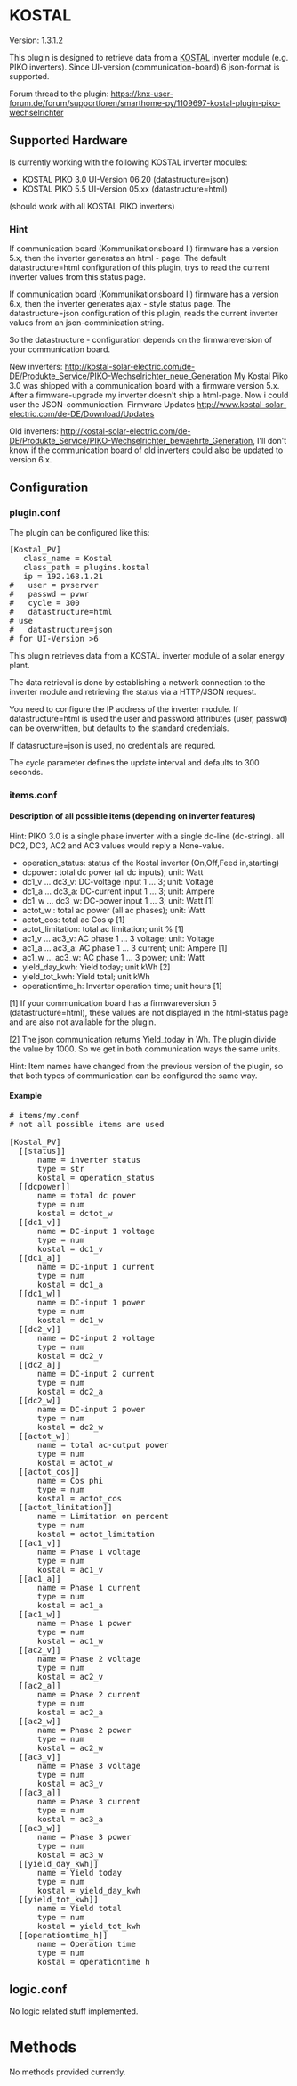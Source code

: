 # KOSTAL

Version: 1.3.1.2

This plugin is designed to retrieve data from a [KOSTAL](http://www.kostal-solar-electric.com/) inverter module (e.g. PIKO inverters).
Since UI-version (communication-board) 6 json-format is supported.

Forum thread to the plugin: https://knx-user-forum.de/forum/supportforen/smarthome-py/1109697-kostal-plugin-piko-wechselrichter

## Supported Hardware

Is currently working with the following KOSTAL inverter modules:

  * KOSTAL PIKO 3.0 UI-Version 06.20 (datastructure=json)
  * KOSTAL PIKO 5.5 UI-Version 05.xx (datastructure=html)

  (should work with all KOSTAL PIKO inverters)
  <add more successfull testet Kostal Inverters with UI-Version and used datastructure>


### Hint
  If communication board (Kommunikationsboard II) firmware has a version 5.x,
  then the inverter generates an html - page.
  The default datastructure=html configuration of this plugin, trys to read
  the current inverter values from this status page.

  If communication board (Kommunikationsboard II) firmware has a version 6.x,
  then the inverter generates ajax - style status page.
  The datastructure=json configuration of this plugin, reads the current
  inverter values from an json-comminication string.

  So the datastructure - configuration depends on the firmwareversion of your
  communication board.

  New inverters:
  http://kostal-solar-electric.com/de-DE/Produkte_Service/PIKO-Wechselrichter_neue_Generation
  My Kostal Piko 3.0 was shipped with a communication board with a firmware version 5.x.
  After a firmware-upgrade my inverter doesn't ship a html-page. Now i could user the
  JSON-communication.
  Firmware Updates http://www.kostal-solar-electric.com/de-DE/Download/Updates

  Old inverters:
  http://kostal-solar-electric.com/de-DE/Produkte_Service/PIKO-Wechselrichter_bewaehrte_Generation,
  I'll don't know if the communication board of old inverters could also be updated to version 6.x.

## Configuration

### plugin.conf

The plugin can be configured like this:

<pre>
[Kostal_PV]
   class_name = Kostal
   class_path = plugins.kostal
   ip = 192.168.1.21
#   user = pvserver
#   passwd = pvwr
#   cycle = 300
#   datastructure=html
# use
#   datastructure=json
# for UI-Version >6
</pre>

This plugin retrieves data from a KOSTAL inverter module of a solar energy
plant.

The data retrieval is done by establishing a network connection to the
inverter module and retrieving the status via a HTTP/JSON request.

You need to configure the IP address of the inverter module.
If datastructure=html is used the user and password attributes (user, passwd)
can be overwritten, but defaults to the standard credentials.

If datasructure=json is used, no credentials are requred.

The cycle parameter defines the update interval and defaults to 300 seconds.

### items.conf

#### Description of all possible items (depending on inverter features)

Hint: PIKO 3.0 is a single phase inverter with a single dc-line (dc-string).
  all DC2, DC3, AC2 and AC3 values would reply a None-value.

* operation_status: status of the Kostal inverter (On,Off,Feed in,starting)
* dcpower: total dc power (all dc inputs); unit: Watt
* dc1_v ... dc3_v: DC-voltage input 1 ... 3; unit: Voltage
* dc1_a ... dc3_a: DC-current input 1 ... 3; unit: Ampere
* dc1_w ... dc3_w: DC-power input 1 ... 3; unit: Watt [1]
* actot_w : total ac power (all ac phases); unit: Watt
* actot_cos: total ac Cos φ [1]
* actot_limitation: total ac limitation; unit % [1]
* ac1_v ... ac3_v: AC phase 1 ... 3 voltage; unit: Voltage
* ac1_a ... ac3_a: AC phase 1 ... 3 current; unit: Ampere [1]
* ac1_w ... ac3_w: AC phase 1 ... 3 power; unit: Watt
* yield_day_kwh: Yield today; unit kWh [2]
* yield_tot_kwh: Yield total; unit kWh
* operationtime_h: Inverter operation time; unit hours [1]

[1] If your communication board has a firmwareversion 5 (datastructure=html), these values are not displayed in the html-status page and are also not available for the plugin.

[2] The json communication returns Yield_today in Wh. The plugin divide the value by 1000. So we get in both communication ways the same units.

Hint:
Item names have changed from the previous version of the plugin, so that both
types of communication can be configured the same way.


#### Example

<pre>
# items/my.conf
# not all possible items are used

[Kostal_PV]
  [[status]]
      name = inverter status
      type = str
      kostal = operation_status
  [[dcpower]]
      name = total dc power
      type = num
      kostal = dctot_w
  [[dc1_v]]
      name = DC-input 1 voltage
      type = num
      kostal = dc1_v
  [[dc1_a]]
      name = DC-input 1 current
      type = num
      kostal = dc1_a
  [[dc1_w]]
      name = DC-input 1 power
      type = num
      kostal = dc1_w
  [[dc2_v]]
      name = DC-input 2 voltage
      type = num
      kostal = dc2_v
  [[dc2_a]]
      name = DC-input 2 current
      type = num
      kostal = dc2_a
  [[dc2_w]]
      name = DC-input 2 power
      type = num
      kostal = dc2_w
  [[actot_w]]
      name = total ac-output power
      type = num
      kostal = actot_w
  [[actot_cos]]
      name = Cos phi
      type = num
      kostal = actot_cos
  [[actot_limitation]]
      name = Limitation on percent
      type = num
      kostal = actot_limitation
  [[ac1_v]]
      name = Phase 1 voltage
      type = num
      kostal = ac1_v
  [[ac1_a]]
      name = Phase 1 current
      type = num
      kostal = ac1_a
  [[ac1_w]]
      name = Phase 1 power
      type = num
      kostal = ac1_w
  [[ac2_v]]
      name = Phase 2 voltage
      type = num
      kostal = ac2_v
  [[ac2_a]]
      name = Phase 2 current
      type = num
      kostal = ac2_a
  [[ac2_w]]
      name = Phase 2 power
      type = num
      kostal = ac2_w
  [[ac3_v]]
      name = Phase 3 voltage
      type = num
      kostal = ac3_v
  [[ac3_a]]
      name = Phase 3 current
      type = num
      kostal = ac3_a
  [[ac3_w]]
      name = Phase 3 power
      type = num
      kostal = ac3_w
  [[yield_day_kwh]]
      name = Yield today
      type = num
      kostal = yield_day_kwh
  [[yield_tot_kwh]]
      name = Yield total
      type = num
      kostal = yield_tot_kwh
  [[operationtime_h]]
      name = Operation time
      type = num
      kostal = operationtime_h
</pre>

## logic.conf

No logic related stuff implemented.

# Methods

No methods provided currently.
